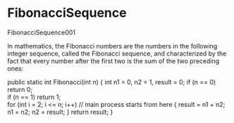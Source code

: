 # FibonacciSequence
FibonacciSequence001


In mathematics, the Fibonacci numbers are the numbers in the following integer sequence, called the Fibonacci sequence, and characterized by the fact that every number after the first two is the sum of the two preceding ones:

public static int Fibonacci(int n)
        {
            int n1 = 0, n2 = 1, result = 0;
            if (n == 0) return 0;      
            if (n == 1) return 1;      
            for (int i = 2; i <= n; i++)      // main process starts from here
            {
                result = n1 + n2;
                n1 = n2;
                n2 = result;
            }
            return result;
        }
